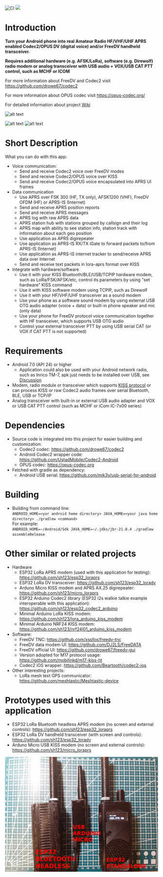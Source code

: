 ![CI](https://github.com/sh123/codec2_talkie/workflows/CI/badge.svg) 
[<img src='https://img.shields.io/endpoint?url=https://apt.izzysoft.de/fdroid/api/v1/shield/com.radio.codec2talkie'>](https://apt.izzysoft.de/packages/com.radio.codec2talkie)

# Introduction
**Turn your Android phone into real Amateur Radio HF/VHF/UHF APRS enabled Codec2/OPUS DV (digital voice) and/or FreeDV handheld transceiver.**

**Requires additional hardware (e.g. AFSK/LoRa), software (e.g. Direwolf) radio modem or analog transceiver with USB audio + VOX/USB CAT PTT control, such as MCHF or ICOM**

For more information about FreeDV and Codec2 visit https://github.com/drowe67/codec2

For more information about OPUS codec visit https://opus-codec.org/

For detailed information about project [Wiki](https://github.com/sh123/codec2_talkie/wiki)

![alt text](images/diagram.png)

![alt text](images/screenshot.png)
![alt text](images/screenshot_settings.png)

# Short Description
What you can do with this app:
- Voice communication:
  - Send and receive Codec2 voice over FreeDV modes
  - Send and receive Codec2/OPUS voice over KISS
  - Send and receive Codec2/OPUS voice encapsulated into APRS UI frames
- Data communication
  - Use APRS over FSK 300 (HF, TX only), AFSK1200 (VHF), FreeDV OFDM (HF) or APRS-IS (Internet)
  - Send and receive APRS position reports
  - Send and receive APRS messages
  - APRS log with raw APRS data
  - APRS station hub with stations grouped by callsign and their log
  - APRS map with ability to see station info, station track with information about each geo position
  - Use application as APRS digirepeater
  - Use application as APRS-IS RX/TX iGate to forward packets to/from APRS-IS (Internet)
  - Use application as APRS-IS internet tracker to send/receive APRS data over Internet
  - Send and receive text packets in lora-aprs format over KISS
- Integrate with hardware/software
  - Use it with your KISS Bluetooth/BLE/USB/TCPIP hardware modem, such as LoRa/FSK/AFSK/etc, control its parameters by using "set hardware" KISS command
  - Use it with KISS software modem using TCPIP, such as Direwolf
  - Use it with your HF/VHF/UHF transceiver as a sound modem
  - Use your phone as a software sound modem by using external USB OTG audio adapter (voice + data) or built-in phone speaker and mic (only data)
  - Use your phone for FreeDV protocol voice communication together with HF transceiver, which supports USB OTG audio
  - Control your external transceiver PTT by using USB serial CAT (or VOX if CAT PTT is not supported)

# Requirements
- Android 7.0 (API 24) or higher
  - Application could also be used with your Android network radio, such as Inrico TM-7, apk just needs to be installed over USB, see [Discussion](https://github.com/sh123/codec2_talkie/issues/4)
- Modem, radio module or transceiver which supports [KISS protocol](https://en.wikipedia.org/wiki/KISS_(TNC)) or can process KISS or raw Codec2 audio frames over serial Bluetooth, BLE, USB or TCP/IP
- Analog transceiver with built-in or external USB audio adapter and VOX or USB CAT PTT control (such as MCHF or iCom IC-7x00 series)

# Dependencies
- Source code is integrated into this project for easier building and customization:
  - Codec2 codec: https://github.com/drowe67/codec2
  - Android Codec2 wrapper code: https://github.com/UstadMobile/Codec2-Android
  - OPUS codec: https://opus-codec.org
- Fetched with gradle as dependency:
  - Android USB serial: https://github.com/mik3y/usb-serial-for-android

# Building
- Building from command line:\
  `ANDROID_HOME=<yor android home directory> JAVA_HOME=<your java home directory> ./gradlew <command>`\
  For example:\
  `ANDROID_HOME=~/Android/Sdk JAVA_HOME=~/.jdks/jbr-21.0.4 ./gradlew assembleRelease`

# Other similar or related projects
- Hardware
  - ESP32 LoRa APRS modem (used with this application for testing): https://github.com/sh123/esp32_loraprs
  - ESP32 LoRa DV transceiver: https://github.com/sh123/esp32_loradv
  - Arduno Micro KISS modem and APRS AX.25 digirepeater: https://github.com/sh123/micro_loraprs
  - ESP32 Arduino Codec2 library (ESP32 i2s walkie talkie example interoperable with this application): https://github.com/sh123/esp32_codec2_arduino
  - Minimal Arduino LoRa KISS modem: https://github.com/sh123/lora_arduino_kiss_modem
  - Minimal Arduino NRF24 KISS modem: https://github.com/sh123/nrf24l01_arduino_kiss_modem
- Software:
  - FreeDV TNC: https://github.com/xssfox/freedv-tnc
  - FreeDV data modem UI: https://github.com/DJ2LS/FreeDATA
  - FreeDV official UI: https://github.com/drowe67/freedv-gui
  - Version adopted for M17 protocol usage: https://github.com/mobilinkd/m17-kiss-ht
  - Codec2 iOS wrapper: https://github.com/Beartooth/codec2-ios
- Other interesting projects:
  - LoRa mesh text GPS communicator: https://github.com/meshtastic/Meshtastic-device

# Prototypes used with this application
 - ESP32 LoRa Bluetooth headless APRS modem (no screen and external controls): https://github.com/sh123/esp32_loraprs
 - ESP32 LoRa DV handheld transceiver (with screen and controls): https://github.com/sh123/esp32_loradv
 - Arduno Micro USB KISS modem (no screen and external controls): https://github.com/sh123/micro_loraprs
  
![alt text](images/modems.png)

